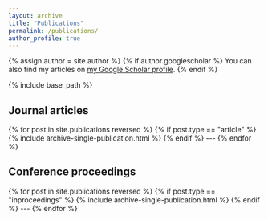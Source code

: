 ```yaml
---
layout: archive
title: "Publications"
permalink: /publications/
author_profile: true
---
```


{% assign author = site.author %}
{% if author.googlescholar %}
  You can also find my articles on <a href="{{author.googlescholar}}">my Google Scholar profile</a>.
{% endif %}

{% include base_path %}
<h2 itemprop="headline">
  Journal articles
</h2>
{% for post in site.publications reversed %}
  {% if post.type == "article" %}
    {% include archive-single-publication.html %}
  {% endif %}
  ---
{% endfor %}


<h2 itemprop="headline">
  Conference proceedings
</h2>
{% for post in site.publications reversed %}
  {% if post.type == "inproceedings" %}
    {% include archive-single-publication.html %}
  {% endif %}
  ---
{% endfor %}